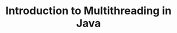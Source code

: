 ---
id: introduction-to-multithreading
title: Introduction to Multithreading in Java
sidebar_label: Introduction to Multithreading
sidebar_position: 1
tags: [java, multithreading, concurrency, programming, java multithreading]
description: In this tutorial, we will learn about multithreading in Java. We will learn about what multithreading is, why it is important, and how to create and manage threads in Java.
---